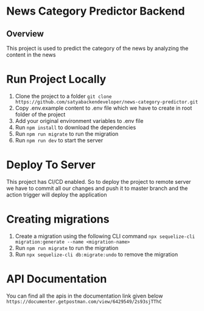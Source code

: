 # News Category Predictor Backend
## Overview 

This project is used to predict the category of the news by analyzing the content in the news

# Run Project Locally
1. Clone the project to a folder 
``` git clone https://github.com/satyabackendeveloper/news-category-predictor.git ```
2. Copy .env.example content to .env file which we have to create in root folder of the project
3. Add your original environment variables to .env file
4. Run ``` npm install ``` to download the dependencies
5. Run ``` npm run migrate ``` to run the migration
6. Run ``` npm run dev ``` to start the server

# Deploy To Server
This project has CI/CD enabled. So to deploy the project to remote server we have to commit all our changes and push it to master branch and the action trigger will deploy the application

# Creating migrations
1. Create a migration using the following CLI command
``` npx sequelize-cli migration:generate --name <migration-name> ```
2. Run ``` npm run migrate ``` to run the migration
3. Run ``` npx sequelize-cli db:migrate:undo ``` to remove the migration

# API Documentation
You can find all the apis in the documentation link given below
``` https://documenter.getpostman.com/view/6429549/2s93sjTThC ```


